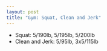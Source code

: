 ```yaml
---
layout: post
title: "Gym: Squat, Clean and Jerk"
---
```


- Squat: 5/190lb, 5/195lb, 5/200lb
- Clean and Jerk: 5/95lb, 3x5/115lb
